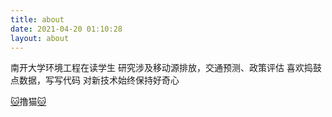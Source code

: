 ```yaml
---
title: about
date: 2021-04-20 01:10:28
layout: about
---
```


南开大学环境工程在读学生
研究涉及移动源排放，交通预测、政策评估
喜欢捣鼓点数据，写写代码
对新技术始终保持好奇心

[🐱](https://mattzou.com/1970/01/01/My-cat/)撸猫[🐱](https://mattzou.com/1970/01/01/My-cat/)